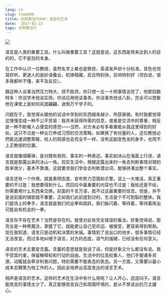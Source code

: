 ```yaml
---
lang: cn
slug: time040
title: 光阴典当行040：语言的艺术
date:  2017-02-23
tags: 光阴典当行
---
```

<!-- more -->
![](/uploads/time040.jpg)

语言是人类的重要工具。什么叫做重要工具？这就是说，这东西是用来达到人的目的的，它不是目的本身。

在工作中认识一位教授，虽然名字上看也是移民，英语发声却十分标准，音色也悦耳好听。更迷人的是妙语叠出，机锋暗藏，反应特别快，反响特别好（坦白说，很多我都听不懂，来不及反应）。

跟这种人谈事当然压力特大、烦不胜烦，你只想一五一十把事情谈完了，他那招数特多：你谈学术他谈实用，你谈应用他谈事务，你谈事务他谈八卦。完全可以想象他在课堂上是如何风度翩翩，迷倒万千学子的。

问题在于，我觉得从跟他的谈话中学到的东西越来越少，所获甚微。有时我都觉得这慢慢变成一种不公平贸易：我并未获得所需的信息，或者是交流中的尊重，相反是一种不断被人占便宜的感觉——当然，对方未必有多看重能从我这里得到的好处，这只不过是一种业已养成习惯的交流策略。如果换了有份量的人，这位教授必然能迅速调整策略，给人的观感也会完全不一样，没有这副变色龙的身手，也爬不上正教授的位置。

语言就像烟幕弹，是对既有规则、事实的一种表述。事实如冰山在海面上行进，语言就是那露出来的冰山一角。现实生活中，根据这露出来的一角去判断事情对错的胜率很少，基本不靠谱。这就要求我们学会去判断潜台词，能够拼凑出整个事实。

语言还有一个作用，就是表明态度、宣布势力范围和示警。说上一大堆话，真正重要的不过是：我想要得到什么。而回应中最重要的内容也不过是：我给还是不给，你需要用什么东西来交换。前面的千言万语，抵不过这最重要的信息。但是，并不是说前面的铺垫就不重要，正如我们此前提到过的，生活是个不可割裂的整体。我们是场上的拳手，语言就是我们的出拳和跳跃，我们躲闪着、等待着，等待着挥出可能会有机会的一拳。

语言存不存在艺术？当然是存在的。我曾对此有完全错误的看法，好象觉得说，那完全是一种黑魔法，掌握了它，就能更让自己受欢迎、被接受，更容易得到帮助。现在我知道，语言只是动机和决策的末端。事情到了说出口的地步，很多事情已经无法改变。而过多地纠缠于语言，对方的态度，语气的强硬，已经没有任何意义。

语言的艺术主要是含蓄。含蓄的意思就是我说了话，但是好象又什么都没有说。我不受其约束，保留解释权和行动的自由。生活中的位高权重人，他们手握诸多资源，动辄就会牵涉利害问题，特别需要不能表态的表态。另一方面，又需要以最小成本去鞭策为他工作的人。因此会培养出高度发达的语言艺术。

相声是语言的艺术。这样的艺术在生活中有什么用呢？让人开心，逗逗闷子。语言能改变的事情太少了。真正能够改变自己和周围环境的，是从不曾说出的万丈雄心。